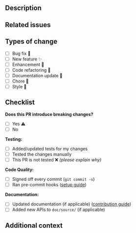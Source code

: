 <!-- Thank you for contributing to Ray! 🚀 -->
<!-- Please review https://github.com/ray-project/ray/blob/master/CONTRIBUTING.rst before opening a pull request. -->
<!-- 💡 Tip: Mark as draft if you want early feedback, or ready for review when it's complete -->

## Description

<!-- Briefly describe what this PR accomplishes and why it's needed -->

## Related issues

<!-- Link related issues: "Fixes #1234", "Closes #1234", or "Related to #1234" -->

## Types of change

- [ ] Bug fix 🐛
- [ ] New feature ✨
- [ ] Enhancement 🚀
- [ ] Code refactoring 🔧
- [ ] Documentation update 📖
- [ ] Chore 🧹
- [ ] Style 🎨

## Checklist

**Does this PR introduce breaking changes?**
- [ ] Yes ⚠️
- [ ] No
<!-- If yes, describe what breaks and how users should migrate -->

**Testing:**
- [ ] Added/updated tests for my changes
- [ ] Tested the changes manually
- [ ] This PR is not tested ❌ _(please explain why)_

**Code Quality:**
- [ ] Signed off every commit (`git commit -s`)
- [ ] Ran pre-commit hooks ([setup guide](https://docs.ray.io/en/latest/ray-contribute/getting-involved.html#lint-and-formatting))

**Documentation:**
- [ ] Updated documentation (if applicable) ([contribution guide](https://docs.ray.io/en/latest/ray-contribute/docs.html))
- [ ] Added new APIs to `doc/source/` (if applicable)

## Additional context

<!-- Optional: Add screenshots, examples, performance impact, breaking change details -->
